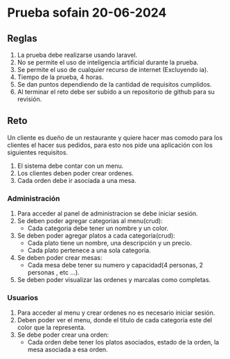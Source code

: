 # Prueba sofain 20-06-2024

## Reglas

1. La prueba debe realizarse usando laravel.
2. No se permite el uso de inteligencia artificial durante la prueba.
3. Se permite el uso de cualquier recurso de internet (Excluyendo ia).
4. Tiempo de la prueba, 4 horas.
5. Se dan puntos dependiendo de la cantidad de requisitos cumplidos.
6. Al terminar el reto debe ser subido a un repositorio de github para su revisión.

## Reto

Un cliente es dueño de un restaurante y quiere hacer mas comodo para los clientes el hacer sus pedidos, para esto nos pide una aplicación con los siguientes requisitos.

1. El sistema debe contar con un menu.
2. Los clientes deben poder crear ordenes.
3. Cada orden debe ir asociada a una mesa.

### Administración

1. Para acceder al panel de administracion se debe iniciar sesión.
2. Se deben poder agregar categorias al menu(crud):
   - Cada categoria debe tener un nombre y un color.
3. Se deben poder agregar platos a cada categoria(crud):
   - Cada plato tiene un nombre, una descripción y un precio.
   - Cada plato pertenece a una sola categoria.
4. Se deben poder crear mesas:
    - Cada mesa debe tener su numero y capacidad(4 personas, 2 personas , etc ...).
5. Se deben poder visualizar las ordenes y marcalas como completas.

### Usuarios

1. Para acceder al menu y crear ordenes no es necesario iniciar sesión.
2. Deben poder ver el menu, donde el titulo de cada categoria este del color que la representa.
3. Se debe poder crear una orden:
    - Cada orden debe tener los platos asociados, estado de la orden, la mesa asociada a esa orden. 
